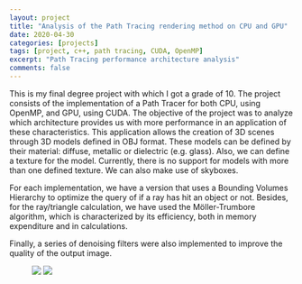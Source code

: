 ```yaml
---
layout: project
title: "Analysis of the Path Tracing rendering method on CPU and GPU"
date: 2020-04-30
categories: [projects]
tags: [project, c++, path tracing, CUDA, OpenMP]
excerpt: "Path Tracing performance architecture analysis"
comments: false
---
```


This is my final degree project with which I got a grade of 10. The project consists of the implementation of a Path Tracer for both CPU, using OpenMP, and GPU, using CUDA. The objective of the project was to analyze which architecture provides us with more performance in an application of these characteristics. This application allows the creation of 3D scenes through 3D models defined in OBJ format. These models can be defined by their material: diffuse, metallic or dielectric (e.g. glass). Also, we can define a texture for the model. Currently, there is no support for models with more than one defined texture. We can also make use of skyboxes.

For each implementation, we have a version that uses a Bounding Volumes Hierarchy to optimize the query of if a ray has hit an object or not. Besides, for the ray/triangle calculation, we have used the Möller-Trumbore algorithm, which is characterized by its efficiency, both in memory expenditure and in calculations.

Finally, a series of denoising filters were also implemented to improve the quality of the output image.

<figure>
	<img src="{{site.url}}/pathtracing/cornell_deer.png">
  <img src="{{site.url}}/pathtracing/cornell_textures.png">
</figure>
